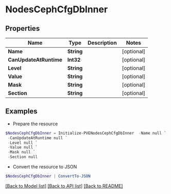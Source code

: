 # NodesCephCfgDbInner
## Properties

Name | Type | Description | Notes
------------ | ------------- | ------------- | -------------
**Name** | **String** |  | [optional] 
**CanUpdateAtRuntime** | **Int32** |  | [optional] 
**Level** | **String** |  | [optional] 
**Value** | **String** |  | [optional] 
**Mask** | **String** |  | [optional] 
**Section** | **String** |  | [optional] 

## Examples

- Prepare the resource
```powershell
$NodesCephCfgDbInner = Initialize-PVENodesCephCfgDbInner  -Name null `
 -CanUpdateAtRuntime null `
 -Level null `
 -Value null `
 -Mask null `
 -Section null
```

- Convert the resource to JSON
```powershell
$NodesCephCfgDbInner | ConvertTo-JSON
```

[[Back to Model list]](../README.md#documentation-for-models) [[Back to API list]](../README.md#documentation-for-api-endpoints) [[Back to README]](../README.md)

